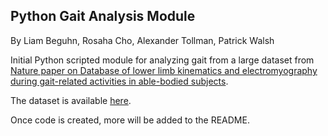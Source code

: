 ## Python Gait Analysis Module
By Liam Beguhn, Rosaha Cho, Alexander Tollman, Patrick Walsh

Initial Python scripted module for analyzing gait from a large dataset from [Nature paper on Database of lower limb kinematics and electromyography during gait-related activities in able-bodied subjects](https://www.nature.com/articles/s41597-023-02341-6#Sec13).

The dataset is available [here](https://data.4tu.nl/datasets/01d30db7-95a8-4c39-afb9-4eb1a2f27539).

Once code is created, more will be added to the README.
